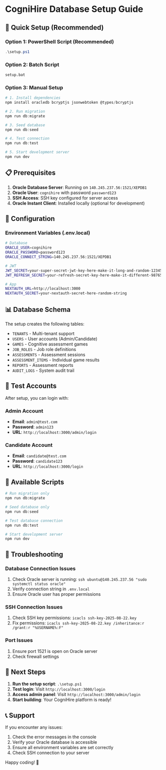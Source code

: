 # CogniHire Database Setup Guide

## 🚀 Quick Setup (Recommended)

### Option 1: PowerShell Script (Recommended)
```powershell
.\setup.ps1
```

### Option 2: Batch Script
```cmd
setup.bat
```

### Option 3: Manual Setup
```powershell
# 1. Install dependencies
npm install oracledb bcryptjs jsonwebtoken @types/bcryptjs

# 2. Run migration
npm run db:migrate

# 3. Seed database
npm run db:seed

# 4. Test connection
npm run db:test

# 5. Start development server
npm run dev
```

## 📋 Prerequisites

1. **Oracle Database Server**: Running on `140.245.237.56:1521/XEPDB1`
2. **Oracle User**: `cognihire` with password `password123`
3. **SSH Access**: SSH key configured for server access
4. **Oracle Instant Client**: Installed locally (optional for development)

## 🔧 Configuration

### Environment Variables (.env.local)
```bash
# Database
ORACLE_USER=cognihire
ORACLE_PASSWORD=password123
ORACLE_CONNECT_STRING=140.245.237.56:1521/XEPDB1

# JWT
JWT_SECRET=your-super-secret-jwt-key-here-make-it-long-and-random-123456789
JWT_REFRESH_SECRET=your-refresh-secret-key-here-make-it-different-987654321

# App
NEXTAUTH_URL=http://localhost:3000
NEXTAUTH_SECRET=your-nextauth-secret-here-random-string
```

## 📊 Database Schema

The setup creates the following tables:
- `TENANTS` - Multi-tenant support
- `USERS` - User accounts (Admin/Candidate)
- `GAMES` - Cognitive assessment games
- `JOB_ROLES` - Job role definitions
- `ASSESSMENTS` - Assessment sessions
- `ASSESSMENT_ITEMS` - Individual game results
- `REPORTS` - Assessment reports
- `AUDIT_LOGS` - System audit trail

## 👥 Test Accounts

After setup, you can login with:

### Admin Account
- **Email**: `admin@test.com`
- **Password**: `admin123`
- **URL**: `http://localhost:3000/admin/login`

### Candidate Account
- **Email**: `candidate@test.com`
- **Password**: `candidate123`
- **URL**: `http://localhost:3000/login`

## 🧪 Available Scripts

```bash
# Run migration only
npm run db:migrate

# Seed database only
npm run db:seed

# Test database connection
npm run db:test

# Start development server
npm run dev
```

## 🚨 Troubleshooting

### Database Connection Issues
1. Check Oracle server is running: `ssh ubuntu@140.245.237.56 "sudo systemctl status oracle"`
2. Verify connection string in `.env.local`
3. Ensure Oracle user has proper permissions

### SSH Connection Issues
1. Check SSH key permissions: `icacls ssh-key-2025-08-22.key`
2. Fix permissions: `icacls ssh-key-2025-08-22.key /inheritance:r /grant:r "%USERNAME%:F"`

### Port Issues
1. Ensure port 1521 is open on Oracle server
2. Check firewall settings

## 🎯 Next Steps

1. **Run the setup script**: `.\setup.ps1`
2. **Test login**: Visit `http://localhost:3000/login`
3. **Access admin panel**: Visit `http://localhost:3000/admin/login`
4. **Start building**: Your CogniHire platform is ready!

## 📞 Support

If you encounter any issues:
1. Check the error messages in the console
2. Verify your Oracle database is accessible
3. Ensure all environment variables are set correctly
4. Check SSH connection to your server

Happy coding! 🚀
